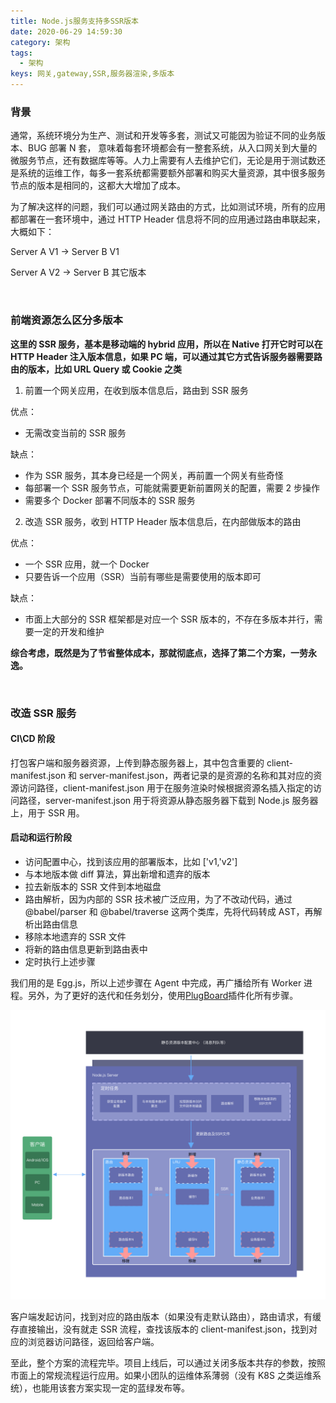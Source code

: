 ```yaml
---
title: Node.js服务支持多SSR版本
date: 2020-06-29 14:59:30
category: 架构
tags:
  - 架构
keys: 网关,gateway,SSR,服务器渲染,多版本
---
```


### 背景

通常，系统环境分为生产、测试和开发等多套，测试又可能因为验证不同的业务版本、BUG 部署 N 套， 意味着每套环境都会有一整套系统，从入口网关到大量的微服务节点，还有数据库等等。人力上需要有人去维护它们，无论是用于测试数还是系统的运维工作，每多一套系统都需要额外部署和购买大量资源，其中很多服务节点的版本是相同的，这都大大增加了成本。

为了解决这样的问题，我们可以通过网关路由的方式，比如测试环境，所有的应用都部署在一套环境中，通过 HTTP Header 信息将不同的应用通过路由串联起来，大概如下：

Server A V1 -> Server B V1

Server A V2 -> Server B 其它版本

<!-- more -->
<br/>

### 前端资源怎么区分多版本

**这里的 SSR 服务，基本是移动端的 hybrid 应用，所以在 Native 打开它时可以在 HTTP Header 注入版本信息，如果 PC 端，可以通过其它方式告诉服务器需要路由的版本，比如 URL Query 或 Cookie 之类**

1. 前置一个网关应用，在收到版本信息后，路由到 SSR 服务

优点：

- 无需改变当前的 SSR 服务

缺点：

- 作为 SSR 服务，其本身已经是一个网关，再前置一个网关有些奇怪
- 每部署一个 SSR 服务节点，可能就需要更新前置网关的配置，需要 2 步操作
- 需要多个 Docker 部署不同版本的 SSR 服务

2. 改造 SSR 服务，收到 HTTP Header 版本信息后，在内部做版本的路由

优点：

- 一个 SSR 应用，就一个 Docker
- 只要告诉一个应用（SSR）当前有哪些是需要使用的版本即可

缺点：

- 市面上大部分的 SSR 框架都是对应一个 SSR 版本的，不存在多版本并行，需要一定的开发和维护

**综合考虑，既然是为了节省整体成本，那就彻底点，选择了第二个方案，一劳永逸。**

<br/>

### 改造 SSR 服务

#### CI\CD 阶段

打包客户端和服务器资源，上传到静态服务器上，其中包含重要的 client-manifest.json 和 server-manifest.json，两者记录的是资源的名称和其对应的资源访问路径，client-manifest.json 用于在服务渲染时候根据资源名插入指定的访问路径，server-manifest.json 用于将资源从静态服务器下载到 Node.js 服务器上，用于 SSR 用。

#### 启动和运行阶段

- 访问配置中心，找到该应用的部署版本，比如 ['v1,'v2']
- 与本地版本做 diff 算法，算出新增和遗弃的版本
- 拉去新版本的 SSR 文件到本地磁盘
- 路由解析，因为内部的 SSR 技术被广泛应用，为了不改动代码，通过@babel/parser 和 @babel/traverse 这两个类库，先将代码转成 AST，再解析出路由信息
- 移除本地遗弃的 SSR 文件
- 将新的路由信息更新到路由表中
- 定时执行上述步骤

我们用的是 Egg.js，所以上述步骤在 Agent 中完成，再广播给所有 Worker 进程。另外，为了更好的迭代和任务划分，使用[PlugBoard](https://miser.github.io/plugboard/?s=blog)插件化所有步骤。

![架构](/images/node-gateway-ssr-multi-version/arch.png)

客户端发起访问，找到对应的路由版本（如果没有走默认路由），路由请求，有缓存直接输出，没有就走 SSR 流程，查找该版本的 client-manifest.json，找到对应的浏览器访问路径，返回给客户端。

至此，整个方案的流程完毕。项目上线后，可以通过关闭多版本共存的参数，按照市面上的常规流程运行应用。如果小团队的运维体系薄弱（没有 K8S 之类运维系统），也能用该套方案实现一定的蓝绿发布等。
